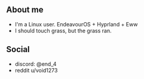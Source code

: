 ## About me
- I'm a Linux user. EndeavourOS + Hyprland + Eww
- I should touch grass, but the grass ran.
## Social 
- discord: @end_4
- reddit u/void1273

<!---
end-4/end-4 is a ✨ special ✨ repository because its `README.md` (this file) appears on your GitHub profile.
You can click the Preview link to take a look at your changes.
--->
